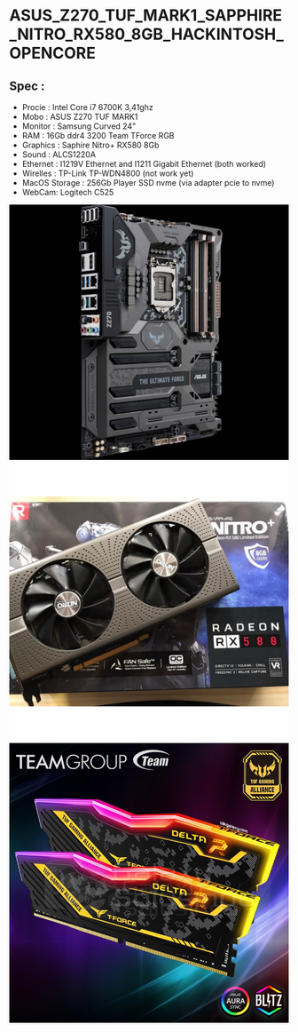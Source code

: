 # ASUS_Z270_TUF_MARK1_SAPPHIRE_NITRO_RX580_8GB_HACKINTOSH_OPENCORE
## Spec :
- Procie : Intel Core i7 6700K 3,41ghz
- Mobo : ASUS Z270 TUF MARK1
- Monitor : Samsung Curved 24"
- RAM : 16Gb ddr4 3200 Team TForce RGB
- Graphics : Saphire Nitro+ RX580 8Gb
- Sound : ALCS1220A
- Ethernet : I1219V Ethernet and I1211 Gigabit Ethernet (both worked)
- Wirelles : TP-Link TP-WDN4800 (not work yet)
- MacOS Storage : 256Gb Player SSD nvme (via adapter pcie to nvme)
- WebCam: Logitech C525

![Pic](https://github.com/iskakfatoni/ASUS_Z270_TUF_MARK1_SAPPHIRE_NITRO_RX580_6GB_HACKINTOSH_OPENCORE/blob/main/PIC/Asusz270TUFMark1.jpg)
![Pic](https://github.com/iskakfatoni/ASUS_Z270_TUF_MARK1_SAPPHIRE_NITRO_RX580_6GB_HACKINTOSH_OPENCORE/blob/main/PIC/SAPPHIRE_NITRO_RX580_8GB.jpeg)
![Pic](https://github.com/iskakfatoni/ASUS_Z270_TUF_MARK1_SAPPHIRE_NITRO_RX580_6GB_HACKINTOSH_OPENCORE/blob/main/PIC/TEAM-TFORCE.jpeg)

